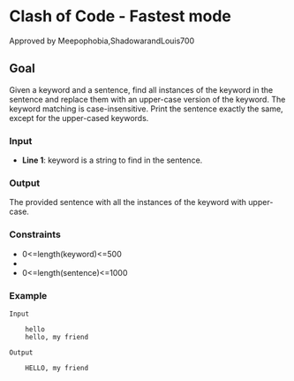 # Clash of Code - Fastest mode
 Approved by Meepophobia,ShadowarandLouis700

## Goal
Given a keyword and a sentence, find all instances of the keyword in the sentence and replace them with an upper-case version of the keyword. The keyword matching is case-insensitive.
Print the sentence exactly the same, except for the upper-cased keywords.

### Input
* **Line 1**: keyword is a string to find in the sentence.

### Output
The provided sentence with all the instances of the keyword with upper-case.

### Constraints
* 0<=length(keyword)<=500
* 
* 0<=length(sentence)<=1000

### Example

    Input

        hello
        hello, my friend

    Output

        HELLO, my friend        